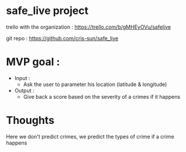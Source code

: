
# safe_live project

trello with the organization : https://trello.com/b/gMHEyOVu/safelive

git repo : https://github.com/cris-sun/safe_live

# MVP goal :
- Input :
  - Ask the user to parameter his location (latitude & longitude)
- Output :
  - Give back a score based on the severity of a crimes if it happens


# Thoughts
Here we don't predict crimes, we predict the types of crime if a crime happens


